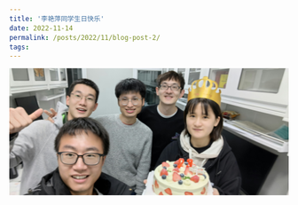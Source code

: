 ```yaml
---
title: '李艳萍同学生日快乐'
date: 2022-11-14
permalink: /posts/2022/11/blog-post-2/
tags:
---
```


![李艳萍同学生日快乐1.jpg](/images/activity/李艳萍同学生日快乐1.jpg)
